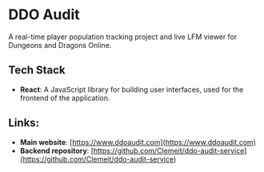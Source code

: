 # DDO Audit
A real-time player population tracking project and live LFM viewer for Dungeons and Dragons Online.

## Tech Stack
- **React**: A JavaScript library for building user interfaces, used for the frontend of the application.

## Links:
- **Main website**: [https://www.ddoaudit.com](https://www.ddoaudit.com)
- **Backend repository**: [https://github.com/Clemeit/ddo-audit-service](https://github.com/Clemeit/ddo-audit-service)
